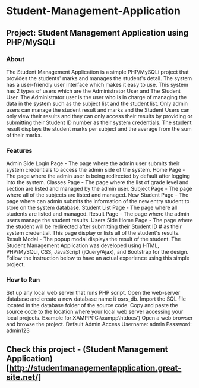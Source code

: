 # Student-Management-Application

## Project: Student Management Application using PHP/MySQLi

### About
The Student Management Application is a simple PHP/MySQLi project that provides the students' marks and manages the student's detail. The system has a user-friendly user interface which makes it easy to use. This system has 2 types of users which are the Administrator User and The Student User. The Administrator user is the user who is in charge of managing the data in the system such as the subject list and the student list. Only admin users can manage the student result and marks and the Student Users can only view their results and they can only access their results by providing or submitting their Student ID number as their system credentials. The student result displays the student marks per subject and the average from the sum of their marks.

### Features
Admin Side
Login Page - The page where the admin user submits their system credentials to access the admin side of the system.
Home Page - The page where the admin user is being redirected by default after logging into the system.
Classes Page - The page where the list of grade level and section are listed and managed by the admin user.
Subject Page - The page where all of the subjects are listed and managed.
New Student Page - The page where can admin submits the information of the new entry student to store on the system database.
Student List Page - The page where all students are listed and managed.
Result Page - The page where the admin users manage the student results.
Users Side
Home Page - The page where the student will be redirected after submitting their Student ID # as their system credential. This page display or lists all of the student's results.
Result Modal - The popup modal displays the result of the student.
The Student Management Application was developed using HTML, PHP/MySQLi, CSS, JavaScript (jQuery/Ajax), and Bootstrap for the design. Follow the instruction below to have an actual experience using this simple project.

### How to Run
Set up any local web server that runs PHP script.
Open the web-server database and create a new database name it osrs_db.
Import the SQL file located in the database folder of the source code.
Copy and paste the source code to the location where your local web server accessing your local projects. Example for XAMPP('C:\xampp\htdocs')
Open a web browser and browse the project.
​​​​​​​Default Admin Access
Username: admin
Password: admin123

## Check this project - (Student Management Application)[http://studentmanagementapplication.great-site.net/]

